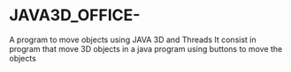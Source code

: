 # JAVA3D_OFFICE-
A program to move objects using JAVA 3D  and Threads 
It consist in program that move 3D objects in a java program using buttons to move the objects
